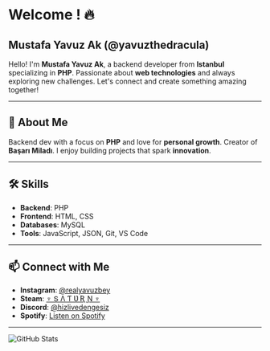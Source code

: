 # Welcome ! 🔥

## Mustafa Yavuz Ak (@yavuzthedracula)

Hello! I'm **Mustafa Yavuz Ak**, a backend developer from **Istanbul** specializing in **PHP**. Passionate about **web technologies** and always exploring new challenges. Let's connect and create something amazing together!

---

## 📜 About Me

Backend dev with a focus on **PHP** and love for **personal growth**. Creator of **Başarı Miladı**. I enjoy building projects that spark **innovation**.

---

## 🛠 Skills

- **Backend**: PHP  
- **Frontend**: HTML, CSS  
- **Databases**: MySQL  
- **Tools**: JavaScript, JSON, Git, VS Code

---

## 📫 Connect with Me

- **Instagram**: [@realyavuzbey](https://www.instagram.com/realyavuzbey)  
- **Steam**: [♆ Տ Λ Ƭ Ʋ Ʀ Ɲ ♆](https://steamcommunity.com/id/saturntheking)  
- **Discord**: [@hizlivedengesiz](https://discordapp.com/users/hizlivedengesiz)  
- **Spotify**: [Listen on Spotify](https://open.spotify.com/playlist/6x11UxMCht0JU1F9vvkrUG)

---

![GitHub Stats](https://github-readme-stats.vercel.app/api?username=realyavuzbey&show_icons=true&theme=dark)
